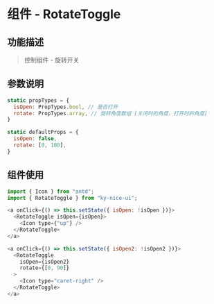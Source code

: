 # 组件 - RotateToggle

## 功能描述

> 控制组件 - 旋转开关

## 参数说明

```javascript
static propTypes = {
  isOpen: PropTypes.bool, // 是否打开
  rotate: PropTypes.array, // 旋转角度数组 [关闭时的角度，打开时的角度]
}

static defaultProps = {
  isOpen: false,
  rotate: [0, 180],
}
```

## 组件使用

```javascript
import { Icon } from "antd";
import { RotateToggle } from "ky-nice-ui";

<a onClick={() => this.setState({ isOpen: !isOpen })}>
  <RotateToggle isOpen={isOpen}>
    <Icon type={"up"} />
  </RotateToggle>
</a>

<a onClick={() => this.setState({ isOpen2: !isOpen2 })}>
  <RotateToggle
    isOpen={isOpen2}
    rotate={[0, 90]}
  >
    <Icon type="caret-right" />
  </RotateToggle>
</a>
```